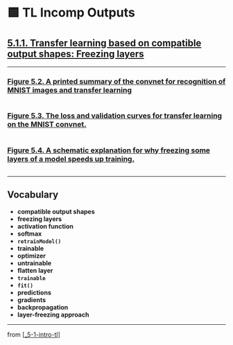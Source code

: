 # 🟦 TL Incomp Outputs

## [**5.1.1.** Transfer learning based on compatible output shapes: Freezing layers](https://livebook.manning.com/book/deep-learning-with-javascript/chapter-5/20)

---

### [**Figure 5.2.** A printed summary of the convnet for recognition of MNIST images and transfer learning](https://livebook.manning.com/book/deep-learning-with-javascript/chapter-5/ch05fig02)

<img src="">

### [**Figure 5.3.** The loss and validation curves for transfer learning on the MNIST convnet.](https://livebook.manning.com/book/deep-learning-with-javascript/chapter-5/ch05fig03)

<img src="">

### [**Figure 5.4.** A schematic explanation for why freezing some layers of a model speeds up training.](https://livebook.manning.com/book/deep-learning-with-javascript/chapter-5/ch05fig04)

<img src="">

---

## **Vocabulary**

- **compatible output shapes**
- **freezing layers**
- **activation function**
- **softmax**
- **`retrainModel()`**
- **trainable**
- **optimizer**
- **untrainable**
- **flatten layer**
- **`trainable`**
- **`fit()`**
- **predictions**
- **gradients**
- **backpropagation**
- **layer-freezing approach**

---

from [[_5-1-intro-tl]]

[//begin]: # "Autogenerated link references for markdown compatibility"
[_5-1-intro-tl]: _5-1-intro-tl.md "🟦 Intro TL"
[//end]: # "Autogenerated link references"
